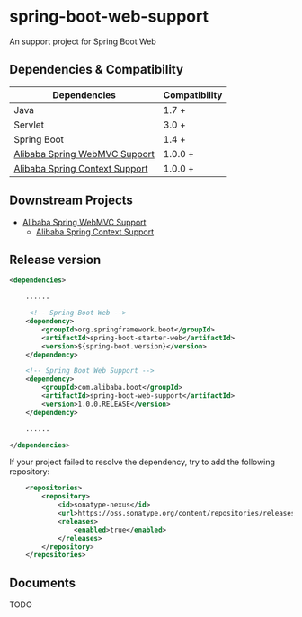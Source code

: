 # spring-boot-web-support
An support project for Spring Boot Web



## Dependencies & Compatibility

| Dependencies   | Compatibility |
| -------------- | ------------- |
| Java           | 1.7 +         |
| Servlet        | 3.0 +         |
| Spring Boot    | 1.4 +         |
| [Alibaba Spring WebMVC Support](https://github.com/alibaba/spring-webmvc-support) | 1.0.0 + |
| [Alibaba Spring Context Support](https://github.com/alibaba/spring-context-support) | 1.0.0 + |


## Downstream Projects

* [Alibaba Spring WebMVC Support](https://github.com/alibaba/spring-webmvc-support)
    * [Alibaba Spring Context Support](https://github.com/alibaba/spring-context-support)





## Release version

````xml
<dependencies>

    ......

     <!-- Spring Boot Web -->
    <dependency>
        <groupId>org.springframework.boot</groupId>
        <artifactId>spring-boot-starter-web</artifactId>
        <version>${spring-boot.version}</version>
    </dependency>

    <!-- Spring Boot Web Support -->
    <dependency>
        <groupId>com.alibaba.boot</groupId>
        <artifactId>spring-boot-web-support</artifactId>
        <version>1.0.0.RELEASE</version>
    </dependency>

    ......

</dependencies>
````



If your project failed to resolve the dependency, try to add the following repository:
```xml
    <repositories>
        <repository>
            <id>sonatype-nexus</id>
            <url>https://oss.sonatype.org/content/repositories/releases</url>
            <releases>
                <enabled>true</enabled>
            </releases>
        </repository>
    </repositories>
```




## Documents

TODO
